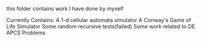 this folder contains work I have done by myself

Currently Contains: A 1-d cellular automata simulator
                    A Conway's Game of Life Simulator
                    Some random recursive tests(failed)
                    Some work related to DE APCS Problems

